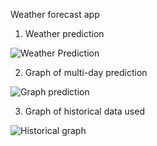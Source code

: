 
Weather forecast app


1. Weather prediction
   
![Weather Prediction](https://github.com/user-attachments/assets/e53b0aa2-61fe-4891-9a46-2de97aed0680)


2. Graph of multi-day prediction
   
![Graph prediction](https://github.com/user-attachments/assets/194dcc27-2c64-483c-8d35-0a6ab35400ca)


3. Graph of historical data used
   
![Historical graph](https://github.com/user-attachments/assets/1b429863-ac8e-4f46-848a-105ffd1eebdb)
